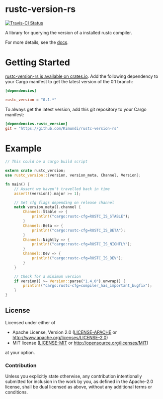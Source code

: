 rustc-version-rs
==============

[![Travis-CI Status](https://travis-ci.org/Kimundi/rustc-version-rs.png?branch=master)](https://travis-ci.org/Kimundi/rustc-version-rs)

A library for querying the version of a installed rustc compiler.

For more details, see the [docs](http://kimundi.github.io/rustc-version-rs/rustc_version/index.html).

# Getting Started

[rustc-version-rs is available on crates.io](https://crates.io/crates/rustc_version).
Add the following dependency to your Cargo manifest to get the latest version of the 0.1 branch:
```toml
[dependencies]

rustc_version = "0.1.*"
```

To always get the latest version, add this git repository to your
Cargo manifest:

```toml
[dependencies.rustc_version]
git = "https://github.com/Kimundi/rustc-version-rs"
```
# Example

```rust
// This could be a cargo build script

extern crate rustc_version;
use rustc_version::{version, version_meta, Channel, Version};

fn main() {
    // Assert we haven't travelled back in time
    assert!(version().major >= 1);

    // Set cfg flags depending on release channel
    match version_meta().channel {
        Channel::Stable => {
            println!("cargo:rustc-cfg=RUSTC_IS_STABLE");
        }
        Channel::Beta => {
            println!("cargo:rustc-cfg=RUSTC_IS_BETA");
        }
        Channel::Nightly => {
            println!("cargo:rustc-cfg=RUSTC_IS_NIGHTLY");
        }
        Channel::Dev => {
            println!("cargo:rustc-cfg=RUSTC_IS_DEV");
        }
    }

    // Check for a minimum version
    if version() >= Version::parse("1.4.0").unwrap() {
        println!("cargo:rustc-cfg=compiler_has_important_bugfix");
    }
}
```

## License

Licensed under either of

 * Apache License, Version 2.0 ([LICENSE-APACHE](LICENSE-APACHE) or http://www.apache.org/licenses/LICENSE-2.0)
 * MIT license ([LICENSE-MIT](LICENSE-MIT) or http://opensource.org/licenses/MIT)

at your option.

### Contribution

Unless you explicitly state otherwise, any contribution intentionally submitted
for inclusion in the work by you, as defined in the Apache-2.0 license, shall be dual licensed as above, without any
additional terms or conditions.
